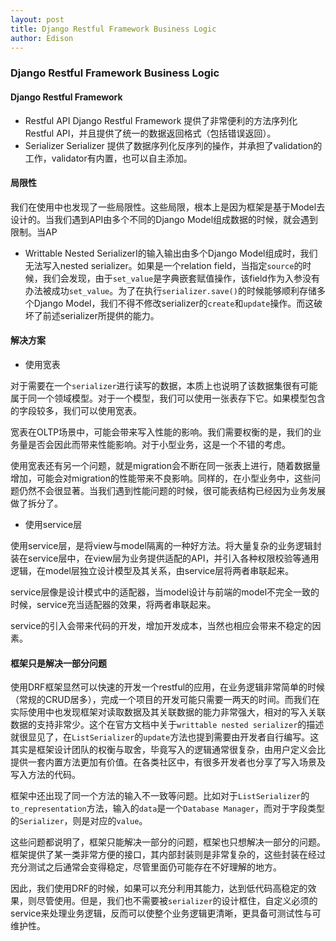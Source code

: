 ```yaml
---
layout: post
title: Django Restful Framework Business Logic
author: Edison
---
```


### Django Restful Framework Business Logic 
#### Django Restful Framework 
- Restful API
Django Restful Framework 提供了非常便利的方法序列化Restful API，并且提供了统一的数据返回格式（包括错误返回）。
- Serializer
Serializer 提供了数据序列化反序列的操作，并承担了validation的工作，validator有内置，也可以自主添加。

#### 局限性
我们在使用中也发现了一些局限性。这些局限，根本上是因为框架是基于Model去设计的。当我们遇到API由多个不同的Django Model组成数据的时候，就会遇到限制。当AP
- Writtable Nested SerializerI的输入输出由多个Django Model组成时，我们无法写入nested serializer。如果是一个relation field，当指定```source```的时候，我们会发现，由于```set_value```是字典嵌套赋值操作，该field作为入参没有办法被成功```set_value```。为了在执行```serializer.save()```的时候能够顺利存储多个Django Model，我们不得不修改serializer的```create```和```update```操作。而这破坏了前述serializer所提供的能力。

#### 解决方案

- 使用宽表

对于需要在一个```serializer```进行读写的数据，本质上也说明了该数据集很有可能属于同一个领域模型。对于一个模型，我们可以使用一张表存下它。如果模型包含的字段较多，我们可以使用宽表。

宽表在OLTP场景中，可能会带来写入性能的影响。我们需要权衡的是，我们的业务量是否会因此而带来性能影响。对于小型业务，这是一个不错的考虑。

使用宽表还有另一个问题，就是migration会不断在同一张表上进行，随着数据量增加，可能会对migration的性能带来不良影响。同样的，在小型业务中，这些问题仍然不会很显著。当我们遇到性能问题的时候，很可能表结构已经因为业务发展做了拆分了。

- 使用service层

使用service层，是将view与model隔离的一种好方法。将大量复杂的业务逻辑封装在service层中，在view层为业务提供适配的API，并引入各种权限校验等通用逻辑，在model层独立设计模型及其关系，由service层将两者串联起来。

service层像是设计模式中的适配器，当model设计与前端的model不完全一致的时候，service充当适配器的效果，将两者串联起来。

service的引入会带来代码的开发，增加开发成本，当然也相应会带来不稳定的因素。

#### 框架只是解决一部分问题

使用DRF框架显然可以快速的开发一个restful的应用，在业务逻辑非常简单的时候（常规的CRUD居多），完成一个项目的开发可能只需要一两天的时间。而我们在实际使用中也发现框架对读取数据及其关联数据的能力非常强大，相对的写入关联数据的支持非常少。这个在官方文档中关于```writtable nested serializer```的描述就很显见了，在```ListSerializer```的```update```方法也提到需要由开发者自行编写。这其实是框架设计团队的权衡与取舍，毕竟写入的逻辑通常很复杂，由用户定义会比提供一套内置方法更加有价值。在各类社区中，有很多开发者也分享了写入场景及写入方法的代码。

框架中还出现了同一个方法的输入不一致等问题。比如对于```ListSerializer```的```to_representation```方法，输入的```data```是一个```Database Manager```，而对于字段类型的```Serializer```，则是对应的```value```。

这些问题都说明了，框架只能解决一部分的问题，框架也只想解决一部分的问题。框架提供了某一类非常方便的接口，其内部封装则是非常复杂的，这些封装在经过充分测试之后通常会变得稳定，尽管里面仍可能存在不好理解的地方。

因此，我们使用DRF的时候，如果可以充分利用其能力，达到低代码高稳定的效果，则尽管使用。但是，我们也不需要被```serializer```的设计框住，自定义必须的service来处理业务逻辑，反而可以使整个业务逻辑更清晰，更具备可测试性与可维护性。
